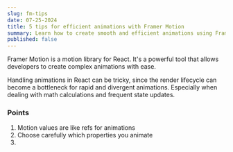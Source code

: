 ```yaml
---
slug: fm-tips
date: 07-25-2024
title: 5 tips for efficient animations with Framer Motion
summary: Learn how to create smooth and efficient animations using Framer Motion with these 5 expert tips.
published: false
---
```


Framer Motion is a motion library for React. It's a powerful tool that allows developers to create complex animations with ease.

Handling animations in React can be tricky, since the render lifecycle can become a bottleneck for rapid and divergent animations. Especially when dealing with math calculations and frequent state updates.

### Points

1. Motion values are like refs for animations
2. Choose carefully which properties you animate
3.
